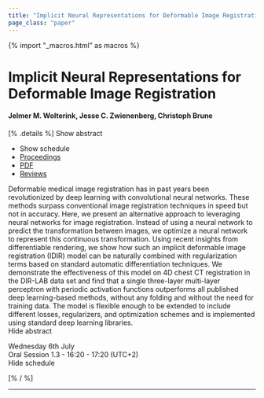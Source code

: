 ```yaml
---
title: "Implicit Neural Representations for Deformable Image Registration"
page_class: "paper"
---
```


{% import "_macros.html" as macros %}

# Implicit Neural Representations for Deformable Image Registration

#### Jelmer M. Wolterink, Jesse C. Zwienenberg, Christoph Brune

[% .details %]
<a class="toggle_visibility" data-selector=".abstract" data-level="3">Show abstract</a>
- <a class="toggle_visibility" data-selector=".schedule" data-level="3">Show schedule</a>
- <a href="">Proceedings</a>
- <a href="https://openreview.net/pdf?id=BP29eKzQBu3">PDF</a>
- <a href="https://openreview.net/forum?id=BP29eKzQBu3">Reviews</a>

<p>
    <span class="abstract">
        Deformable medical image registration has in past years been revolutionized by deep learning with convolutional neural networks. These methods surpass conventional image registration techniques in speed but not in accuracy. Here, we present an alternative approach to leveraging neural networks for image registration. Instead of using a neural network to predict the transformation between images, we optimize a neural network to represent this continuous transformation. Using recent insights from differentiable rendering, we show how such an implicit deformable image registration (IDIR) model can be naturally combined with regularization terms based on standard automatic differentiation techniques. We demonstrate the effectiveness of this model on 4D chest CT registration in the DIR-LAB data set and find that a single three-layer multi-layer perceptron with periodic activation functions outperforms all published deep learning-based methods, without any folding and without the need for training data. The model is flexible enough to be extended to include different losses, regularizers, and optimization schemes and is implemented using standard deep learning libraries.
        <br>
        <span class="actions"><a class="toggle_visibility" data-level="2">Hide abstract</a></span>
    </span>
</p>

<p>
    <span class="schedule">
         Wednesday 6th July<br>Oral Session 1.3 - 16:20 - 17:20 (UTC+2)
        <br>
        <span class="actions"><a class="toggle_visibility" data-level="2">Hide schedule</a></span>
    </span>
</p>

[% / %]


---

<!-- {{ macros.presentation('', '', 720, 450) }} -->